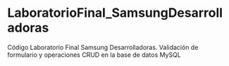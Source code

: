 # LaboratorioFinal_SamsungDesarrolladoras
Código Laboratorio Final Samsung Desarrolladoras. Validación de formulario y operaciones CRUD en la base de datos MySQL
